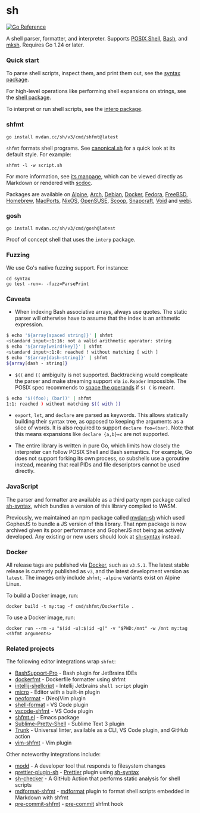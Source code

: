 # sh

[![Go Reference](https://pkg.go.dev/badge/mvdan.cc/sh/v3.svg)](https://pkg.go.dev/mvdan.cc/sh/v3)

A shell parser, formatter, and interpreter. Supports [POSIX Shell], [Bash], and
[mksh]. Requires Go 1.24 or later.

### Quick start

To parse shell scripts, inspect them, and print them out,
see the [syntax package](https://pkg.go.dev/mvdan.cc/sh/v3/syntax).

For high-level operations like performing shell expansions on strings,
see the [shell package](https://pkg.go.dev/mvdan.cc/sh/v3/shell).

To interpret or run shell scripts,
see the [interp package](https://pkg.go.dev/mvdan.cc/sh/v3/interp).

### shfmt

	go install mvdan.cc/sh/v3/cmd/shfmt@latest

`shfmt` formats shell programs. See [canonical.sh](syntax/canonical.sh) for a
quick look at its default style. For example:

	shfmt -l -w script.sh

For more information, see [its manpage](cmd/shfmt/shfmt.1.scd), which can be
viewed directly as Markdown or rendered with [scdoc].

Packages are available on [Alpine], [Arch], [Debian], [Docker], [Fedora], [FreeBSD],
[Homebrew], [MacPorts], [NixOS], [OpenSUSE], [Scoop], [Snapcraft], [Void] and [webi].

### gosh

	go install mvdan.cc/sh/v3/cmd/gosh@latest

Proof of concept shell that uses the `interp` package.

### Fuzzing

We use Go's native fuzzing support. For instance:

	cd syntax
	go test -run=- -fuzz=ParsePrint

### Caveats

* When indexing Bash associative arrays, always use quotes. The static parser
  will otherwise have to assume that the index is an arithmetic expression.

```sh
$ echo '${array[spaced string]}' | shfmt
<standard input>:1:16: not a valid arithmetic operator: string
$ echo '${array[weird!key]}' | shfmt
<standard input>:1:8: reached ! without matching [ with ]
$ echo '${array[dash-string]}' | shfmt
${array[dash - string]}
```

* `$((` and `((` ambiguity is not supported. Backtracking would complicate the
  parser and make streaming support via `io.Reader` impossible. The POSIX spec
  recommends to [space the operands][posix-ambiguity] if `$( (` is meant.

```sh
$ echo '$((foo); (bar))' | shfmt
1:1: reached ) without matching $(( with ))
```

* `export`, `let`, and `declare` are parsed as keywords.
  This allows statically building their syntax tree,
  as opposed to keeping the arguments as a slice of words.
  It is also required to support `declare foo=(bar)`.
  Note that this means expansions like `declare {a,b}=c` are not supported.

* The entire library is written in pure Go, which limits how closely the
  interpreter can follow POSIX Shell and Bash semantics.
  For example, Go does not support forking its own process, so subshells
  use a goroutine instead, meaning that real PIDs and file descriptors
  cannot be used directly.

### JavaScript

The parser and formatter are available as a third party npm package called [sh-syntax],
which bundles a version of this library compiled to WASM.

Previously, we maintained an npm package called [mvdan-sh] which used GopherJS
to bundle a JS version of this library. That npm package is now archived
given its poor performance and GopherJS not being as actively developed.
Any existing or new users should look at [sh-syntax] instead.

### Docker

All release tags are published via [Docker], such as `v3.5.1`.
The latest stable release is currently published as `v3`,
and the latest development version as `latest`.
The images only include `shfmt`; `-alpine` variants exist on Alpine Linux.

To build a Docker image, run:

	docker build -t my:tag -f cmd/shfmt/Dockerfile .

To use a Docker image, run:

	docker run --rm -u "$(id -u):$(id -g)" -v "$PWD:/mnt" -w /mnt my:tag <shfmt arguments>

### Related projects

The following editor integrations wrap `shfmt`:

- [BashSupport-Pro] - Bash plugin for JetBrains IDEs
- [dockerfmt] - Dockerfile formatter using shfmt
- [intellij-shellcript] - Intellij Jetbrains `shell script` plugin
- [micro] - Editor with a built-in plugin
- [neoformat] - (Neo)Vim plugin
- [shell-format] - VS Code plugin
- [vscode-shfmt] - VS Code plugin
- [shfmt.el] - Emacs package
- [Sublime-Pretty-Shell] - Sublime Text 3 plugin
- [Trunk] - Universal linter, available as a CLI, VS Code plugin, and GitHub action
- [vim-shfmt] - Vim plugin

Other noteworthy integrations include:

- [modd] - A developer tool that responds to filesystem changes
- [prettier-plugin-sh] - [Prettier] plugin using [sh-syntax]
- [sh-checker] - A GitHub Action that performs static analysis for shell scripts
- [mdformat-shfmt] - [mdformat] plugin to format shell scripts embedded in Markdown with shfmt
- [pre-commit-shfmt] - [pre-commit] shfmt hook

[alpine]: https://pkgs.alpinelinux.org/packages?name=shfmt
[arch]: https://archlinux.org/packages/extra/x86_64/shfmt/
[bash]: https://www.gnu.org/software/bash/
[BashSupport-Pro]: https://www.bashsupport.com/manual/editor/formatter/
[debian]: https://tracker.debian.org/pkg/golang-mvdan-sh
[docker]: https://hub.docker.com/r/mvdan/shfmt/
[dockerfmt]: https://github.com/reteps/dockerfmt
[editorconfig]: https://editorconfig.org/
[examples]: https://pkg.go.dev/mvdan.cc/sh/v3/syntax#pkg-examples
[fedora]: https://packages.fedoraproject.org/pkgs/golang-mvdan-sh-3/shfmt/
[freebsd]: https://www.freshports.org/devel/shfmt
[homebrew]: https://formulae.brew.sh/formula/shfmt
[intellij-shellcript]: https://www.jetbrains.com/help/idea/shell-scripts.html
[macports]: https://ports.macports.org/port/shfmt/details/
[mdformat-shfmt]: https://github.com/hukkin/mdformat-shfmt
[mdformat]: https://github.com/executablebooks/mdformat
[micro]: https://micro-editor.github.io/
[mksh]: http://www.mirbsd.org/mksh.htm
[modd]: https://github.com/cortesi/modd
[mvdan-sh]: https://www.npmjs.com/package/mvdan-sh
[neoformat]: https://github.com/sbdchd/neoformat
[nixos]: https://github.com/NixOS/nixpkgs/blob/HEAD/pkgs/tools/text/shfmt/default.nix
[OpenSUSE]: https://build.opensuse.org/package/show/openSUSE:Factory/shfmt
[posix shell]: https://pubs.opengroup.org/onlinepubs/9699919799/utilities/V3_chap02.html
[posix-ambiguity]: https://pubs.opengroup.org/onlinepubs/9699919799/utilities/V3_chap02.html#tag_18_06_03
[pre-commit]: https://pre-commit.com
[pre-commit-shfmt]: https://github.com/scop/pre-commit-shfmt
[prettier-plugin-sh]: https://github.com/un-ts/prettier/tree/master/packages/sh
[prettier]: https://prettier.io
[scdoc]: https://sr.ht/~sircmpwn/scdoc/
[scoop]: https://github.com/ScoopInstaller/Main/blob/HEAD/bucket/shfmt.json
[sh-checker]: https://github.com/luizm/action-sh-checker
[sh-syntax]: https://github.com/un-ts/sh-syntax
[shell-format]: https://marketplace.visualstudio.com/items?itemName=foxundermoon.shell-format
[shfmt.el]: https://github.com/purcell/emacs-shfmt/
[snapcraft]: https://snapcraft.io/shfmt
[sublime-pretty-shell]: https://github.com/aerobounce/Sublime-Pretty-Shell
[trunk]: https://trunk.io/check
[vim-shfmt]: https://github.com/z0mbix/vim-shfmt
[void]: https://github.com/void-linux/void-packages/blob/HEAD/srcpkgs/shfmt/template
[vscode-shfmt]: https://marketplace.visualstudio.com/items?itemName=mkhl.shfmt
[webi]: https://webinstall.dev/shfmt/
